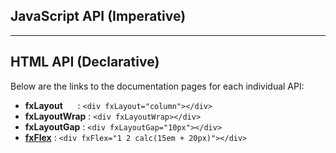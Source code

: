 ## JavaScript API (Imperative)


----

## HTML API (Declarative)

Below are the links to the documentation pages for each individual API:

* **fxLayout** &nbsp;&nbsp;&nbsp;&nbsp;&nbsp;: `<div fxLayout="column"></div>`
* **fxLayoutWrap**  : `<div fxLayoutWrap></div>`
* **fxLayoutGap** : `<div fxLayoutGap="10px"></div>`
* **[fxFlex](https://github.com/angular/flex-layout/wiki/fxFlex-API)**      :  `<div fxFlex="1 2 calc(15em + 20px)"></div>`


